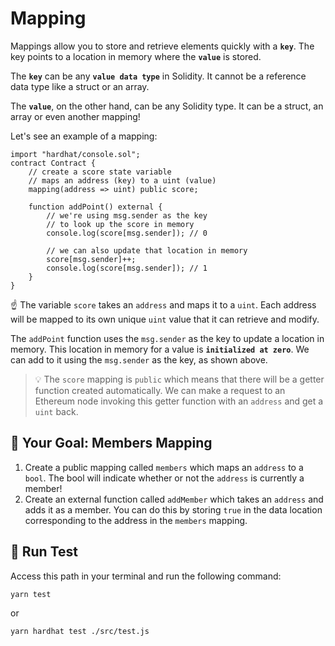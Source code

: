 # Mapping

Mappings allow you to store and retrieve elements quickly with a **`key`**. The key points to a location in memory where the **`value`** is stored.

The **`key`** can be any **`value data type`** in Solidity. It cannot be a reference data type like a struct or an array.

The **`value`**, on the other hand, can be any Solidity type. It can be a struct, an array or even another mapping!

Let's see an example of a mapping:

```solidity
import "hardhat/console.sol";
contract Contract {
    // create a score state variable 
    // maps an address (key) to a uint (value)
    mapping(address => uint) public score;

    function addPoint() external {
        // we're using msg.sender as the key 
        // to look up the score in memory
        console.log(score[msg.sender]); // 0

        // we can also update that location in memory
        score[msg.sender]++;
        console.log(score[msg.sender]); // 1
    }
}
```

☝️ The variable `score` takes an `address` and maps it to a `uint`. Each address will be mapped to its own unique `uint` value that it can retrieve and modify.

The `addPoint` function uses the `msg.sender` as the key to update a location in memory. This location in memory for a value is **`initialized at zero`**. We can add to it using the `msg.sender` as the key, as shown above.

> 💡 The `score` mapping is `public` which means that there will be a getter function created automatically. We can make a request to an Ethereum node invoking this getter function with an `address` and get a `uint` back.

## 🏁 Your Goal: Members Mapping

1. Create a public mapping called `members` which maps an `address` to a `bool`. The bool will indicate whether or not the `address` is currently a member!
2. Create an external function called `addMember` which takes an `address` and adds it as a member. You can do this by storing `true` in the data location corresponding to the address in the `members` mapping.

## 🧪 Run Test

Access this path in your terminal and run the following command:

```bash
yarn test
```
or

```bash
yarn hardhat test ./src/test.js
```